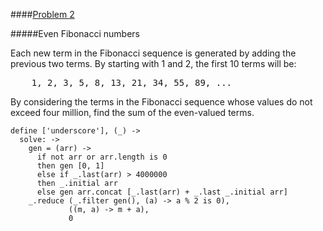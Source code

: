 ####<u>Problem 2</u>

#####Even Fibonacci numbers

Each new term in the Fibonacci sequence is generated by adding the previous two terms. By starting with 1 and 2, the first 10 terms will be:

<pre>
    1, 2, 3, 5, 8, 13, 21, 34, 55, 89, ...
</pre>

By considering the terms in the Fibonacci sequence whose values do not exceed four million, find the sum of the even-valued terms.

    define ['underscore'], (_) ->
      solve: ->
        gen = (arr) ->
          if not arr or arr.length is 0
          then gen [0, 1]
          else if _.last(arr) > 4000000
          then _.initial arr
          else gen arr.concat [_.last(arr) + _.last _.initial arr]
        _.reduce (_.filter gen(), (a) -> a % 2 is 0),
                 ((m, a) -> m + a),
                 0

